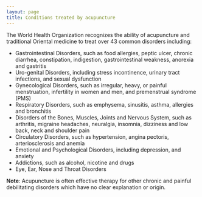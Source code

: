 ```yaml
---
layout: page
title: Conditions treated by acupuncture
---
```

The World Health Organization recognizes the ability of acupuncture and traditional Oriental medicine  to treat over 43 common disorders including:

 * Gastrointestinal Disorders, such as food allergies, peptic ulcer, chronic diarrhea, constipation, indigestion, gastrointestinal weakness, anorexia and gastritis
 * Uro-genital Disorders, including stress incontinence, urinary tract infections, and sexual dysfunction
 * Gynecological Disorders, such as irregular, heavy, or painful menstruation, infertility in women and men, and premenstrual syndrome (PMS)
 * Respiratory Disorders, such as emphysema, sinusitis, asthma, allergies and bronchitis
 * Disorders of the Bones, Muscles, Joints and Nervous System, such as arthritis, migraine headaches, neuralgia, insomnia, dizziness and low back, neck and shoulder pain
 * Circulatory Disorders, such as hypertension, angina pectoris, arteriosclerosis and anemia
 * Emotional and Psychological Disorders, including depression, and anxiety
 * Addictions, such as alcohol, nicotine and drugs
 * Eye, Ear, Nose and Throat Disorders

**Note**: Acupuncture is often effective therapy for other chronic and painful debilitating disorders which have no clear explanation or origin.
